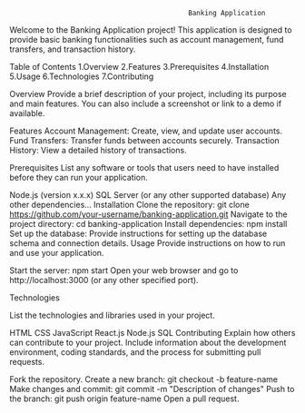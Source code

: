                                                 Banking Application
Welcome to the Banking Application project! This application is designed to provide basic banking functionalities such as account management, fund transfers, and transaction history.

Table of Contents
1.Overview
2.Features
3.Prerequisites
4.Installation
5.Usage
6.Technologies
7.Contributing

Overview
    Provide a brief description of your project, including its purpose and main features. You can also include a screenshot or link to a demo if available.

Features
    Account Management: Create, view, and update user accounts.
    Fund Transfers: Transfer funds between accounts securely.
    Transaction History: View a detailed history of transactions.
    
Prerequisites
     List any software or tools that users need to have installed before they can run your application.

Node.js (version x.x.x)
SQL Server (or any other supported database)
Any other dependencies...
Installation
Clone the repository: git clone https://github.com/your-username/banking-application.git
Navigate to the project directory: cd banking-application
Install dependencies: npm install
Set up the database: Provide instructions for setting up the database schema and connection details.
Usage
Provide instructions on how to run and use your application.

Start the server: npm start
Open your web browser and go to http://localhost:3000 (or any other specified port).

Technologies

List the technologies and libraries used in your project.

HTML
CSS
JavaScript
React.js
Node.js
SQL 
Contributing
Explain how others can contribute to your project. Include information about the development environment, coding standards, and the process for submitting pull requests.

Fork the repository.
Create a new branch: git checkout -b feature-name
Make changes and commit: git commit -m "Description of changes"
Push to the branch: git push origin feature-name
Open a pull request.
